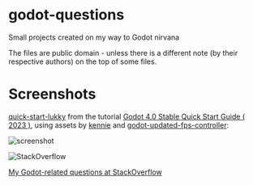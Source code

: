 godot-questions
==========

Small projects created on my way to Godot nirvana

The files are public domain - unless there is a different note (by their respective authors) on the top of some files.

Screenshots
==========

[quick-start-lukky](https://github.com/afarber/godot-questions/tree/master/quick-start-lukky) from the tutorial [Godot 4.0 Stable Quick Start Guide ( 2023 )](https://youtu.be/z_vI3WoAHGY), using assets by [kennie](https://www.kenney.nl) and [godot-updated-fps-controller](https://github.com/GarbajYT/godot_updated_fps_controller):

![screenshot](https://raw.github.com/afarber/godot-questions/master/quick-start-lukky/screenshot.png)

![StackOverflow](http://stackoverflow.com/users/flair/165071.png)

[My Godot-related questions at StackOverflow](http://stackoverflow.com/search?q=user:165071+[godot])

